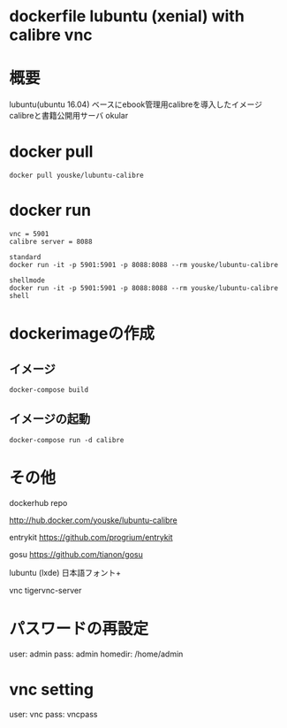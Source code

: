 dockerfile lubuntu (xenial) with calibre vnc
============================================

# 概要
lubuntu(ubuntu 16.04) ベースにebook管理用calibreを導入したイメージ
calibreと書籍公開用サーバ
okular


# docker pull
    docker pull youske/lubuntu-calibre

# docker run
    vnc = 5901
    calibre server = 8088

    standard
    docker run -it -p 5901:5901 -p 8088:8088 --rm youske/lubuntu-calibre

    shellmode
    docker run -it -p 5901:5901 -p 8088:8088 --rm youske/lubuntu-calibre shell


# dockerimageの作成

## イメージ

    docker-compose build

## イメージの起動

    docker-compose run -d calibre


# その他

dockerhub repo

http://hub.docker.com/youske/lubuntu-calibre

entrykit
https://github.com/progrium/entrykit

gosu
https://github.com/tianon/gosu

lubuntu (lxde)
日本語フォント+

vnc
tigervnc-server


# パスワードの再設定
user: admin
pass: admin
homedir: /home/admin

# vnc setting
user: vnc
pass: vncpass
